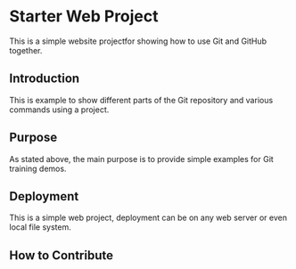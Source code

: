 # Starter Web Project

This is a simple website projectfor showing how to use Git and GitHub together.

## Introduction
This is example  to show different parts of the Git repository and various commands using a project.

## Purpose

As stated above, the main purpose is to provide simple examples for Git training demos.

## Deployment
This is a simple web project, deployment can be on any web server or even local file system.

## How to Contribute